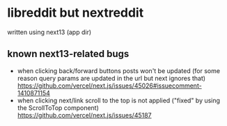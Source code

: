 # libreddit but nextreddit

written using next13 (app dir)

## known next13-related bugs

- when clicking back/forward buttons posts won't be updated (for some reason query params are updated in the url but next ignores that) https://github.com/vercel/next.js/issues/45026#issuecomment-1410871154
- when clicking next/link scroll to the top is not applied ("fixed" by using the ScrollToTop component) https://github.com/vercel/next.js/issues/45187
